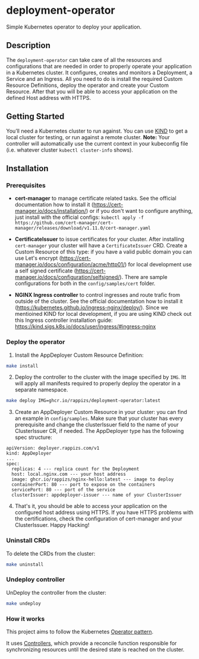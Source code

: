 # deployment-operator
Simple Kubernetes operator to deploy your application.

## Description
The `deployment-operator` can take care of all the resources and configurations that are needed in order to properly operate your application in a Kubernetes cluster.
It configures, creates and monitors a Deployment, a Service and an Ingress. All you need to do is install the required Custom Resource Definitions, deploy the operator and create your Custom Resource. After that you will be able to access your application on the defined Host address with HTTPS.

## Getting Started
You’ll need a Kubernetes cluster to run against. You can use [KIND](https://sigs.k8s.io/kind) to get a local cluster for testing, or run against a remote cluster.
**Note:** Your controller will automatically use the current context in your kubeconfig file (i.e. whatever cluster `kubectl cluster-info` shows).

## Installation

### Prerequisites

- **cert-manager** to manage certificate related tasks. See the official documentation how to install it (https://cert-manager.io/docs/installation/) or if you don't want to configure anything, just install with the official configs: `kubectl apply -f https://github.com/cert-manager/cert-manager/releases/download/v1.11.0/cert-manager.yaml`

- **CertificateIssuer** to issue certificates for your cluster. After installing `cert-manager` your cluster will have a `CertificateIssuer` CRD. Create a Custom Resource of this type: if you have a valid public domain you can use Let's encrypt (https://cert-manager.io/docs/configuration/acme/http01/) for local development use a self signed certificate (https://cert-manager.io/docs/configuration/selfsigned/). There are sample configurations for both in the `config/samples/cert` folder. 

- **NGINX Ingress controller** to control ingresses and route trafic from outside of the cluster. See the official documentation how to install it (https://kubernetes.github.io/ingress-nginx/deploy/). Since we mentioined KIND for local development, if you are using KIND check out this Ingress controller installation guide: https://kind.sigs.k8s.io/docs/user/ingress/#ingress-nginx

### Deploy the operator
1. Install the AppDeployer Custom Resource Definition: 

```sh
make install
```

2. Deploy the controller to the cluster with the image specified by `IMG`. Itt will apply all manifests required to properly deploy the operator in a separate namespace.

```sh
make deploy IMG=ghcr.io/rappizs/deployment-operator:latest
```

3. Create an AppDeployer Custom Resource in your cluster: you can find an example in `config/samples`. Make sure that your cluster has every prerequisite and change the clusterIssuer field to the name of your ClusterIssuer CR, if needed. The AppDeployer type has the following spec structure:

```
apiVersion: deployer.rappizs.com/v1
kind: AppDeployer
...
spec:
  replicas: 4 --- replica count for the Deployment
  host: local.nginx.com --- your host address
  image: ghcr.io/rappizs/nginx-hello:latest --- image to deploy
  containerPort: 80 --- port to expose on the containers
  servicePort: 80 --- port of the service
  clusterIssuer: appdeployer-issuer --- name of your ClusterIssuer
```

4. That's it, you should be able to access your application on the configured host address using HTTPS. If you have HTTPS problems with the certifications, check the configuration of cert-manager and your ClusterIssuer. Happy Hacking!

### Uninstall CRDs
To delete the CRDs from the cluster:

```sh
make uninstall
```

### Undeploy controller
UnDeploy the controller from the cluster:

```sh
make undeploy
```

### How it works
This project aims to follow the Kubernetes [Operator pattern](https://kubernetes.io/docs/concepts/extend-kubernetes/operator/).

It uses [Controllers](https://kubernetes.io/docs/concepts/architecture/controller/),
which provide a reconcile function responsible for synchronizing resources until the desired state is reached on the cluster.


